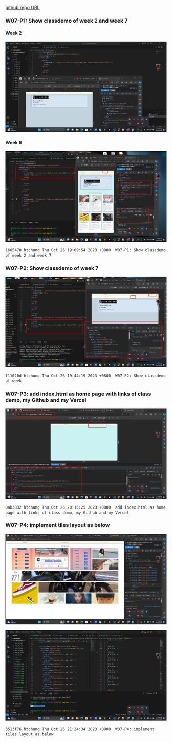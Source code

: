 [github repo URL](https://github.com/der060738/1121-sweb-demo-212417025.git)

### W07-P1: Show classdemo of week 2 and week 7
 
#### Week 2
 
![](w07-p1-1.png)

#### Week 6
 
![](w07-p1-2.png)
 
```
1665470 htchung Thu Oct 26 19:09:54 2023 +0800  W07-P1: Show classdemo of week 2 and week 7
```

### W07-P2: Show classdemo of week 7
 
![](w07-p2.png)
 
```
f11020d htchung Thu Oct 26 19:44:19 2023 +0800  W07-P2: Show classdemo of week
```

### W07-P3: add index.html as home page with links of class demo, my Github and my Vercel
 
![](w07-p3.png)
 
```
0ab3832 htchung Thu Oct 26 20:15:25 2023 +0800  add index.html as home page with links of class demo, my Github and my Vercel
```

### W07-P4: implement tiles layout as below
 
![](w07-p4-1.png)
 
![](w07-p4-2.png)
 
```
3513f76 htchung Thu Oct 26 21:24:34 2023 +0800  W07-P4: implement tiles layout as below
```